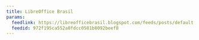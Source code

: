 ```yaml
---
title: LibreOffice Brasil
params:
  feedlink: https://libreofficebrasil.blogspot.com/feeds/posts/default
  feedid: 972f195ca552a8fdcc0581b8092beef8
---
```

